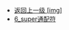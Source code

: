 - [返回上一级 [img]](后端/JavaNote/2_Java(书栈)/7_泛型/img/)
- [6_super通配符](后端/JavaNote/2_Java(书栈)/7_泛型/img/6_super通配符/)
